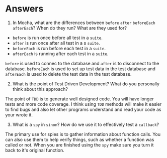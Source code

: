 # Answers

1. In Mocha, what are the differences between `before` `after` `beforeEach` `afterEach`? When do they run? What are they used for?

* `before` is run once before all test in a `suite`.
* `after` is run once after all test in a s `suite`.
* `beforeEach` is run before each test in a `suite`.
* `afterEach` is running after each test in a `suite`.

`before` is used to connec to the database and `after` is to disconnect to the database. `beforeEach` is used to set up test data in the test database and `afterEach` is used to delete the test data in the test database.

2. What is the point of Test Driven Development? What do you personally think about this approach?

The point of `TDD` is to generate well designed code. You will have longer tests and more code coverage. I think using `TDD` methods will make it easier to find bugs and also let other programs understand and read your code as your wrote it.

3. What is a `spy` in `sinon`? How do we use it to effectively test a `callback`?

The primary use for spies is to gather information about function calls. You can also use them to help verify things, such as whether a function was called or not. When you are finished using the `spy` make sure you turn it back to it's original function.

